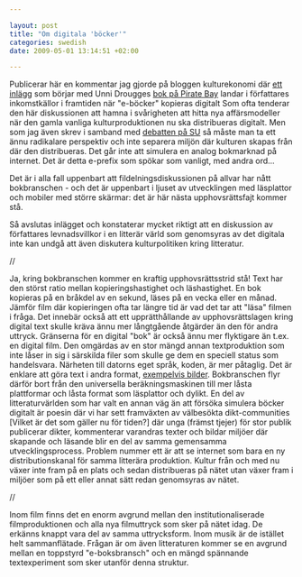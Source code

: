```yaml
--- 

layout: post
title: "Om digitala 'böcker'" 
categories: swedish 
date: 2009-05-01 13:14:51 +02:00 

---
```


Publicerar här en kommentar jag gjorde på bloggen kulturekonomi där [ett inlägg](http://kulturekonomi.se/2009/04/24/exklusivt-for-pirate-bay/) som börjar med Unni Drougges [bok på Pirate Bay](http://thepiratebay.org/torrent/4864619/Unni_Drougge_-_Boven_i_Mitt_Drama_Kallas_Karlek_LJUDBOK_TPB001) landar i författares inkomstkällor i framtiden när "e-böcker" kopieras digitalt Som ofta tenderar den här diskussionen att hamna i svårigheten att hitta nya affärsmodeller när den gamla vanliga kulturproduktionen nu ska distribueras digitalt. Men som jag även skrev i samband med [debatten på SU](2009-04-27-om-internetreglering-debatten-pa-stockholms-universitet.html) så måste man ta ett ännu radikalare perspektiv och inte separera miljön där kulturen skapas från där den distribueras. Det går inte att simulera en analog bokmarknad på internet. Det är detta e-prefix som spökar som vanligt, med andra ord...

Det är i alla fall uppenbart att fildelningsdiskussionen på allvar har nått bokbranschen - och det är uppenbart i ljuset av utvecklingen med läsplattor och mobiler med större skärmar: det är här nästa upphovsrättsfajt kommer stå.

Så avslutas inlägget och konstaterar mycket riktigt att en diskussion av författares levnadsvillkor i en litterär värld som genomsyras av det digitala inte kan undgå att även diskutera kulturpolitiken kring litteratur. 

//

Ja, kring bokbranschen kommer en kraftig upphovsrättsstrid stå! Text har den störst ratio mellan kopieringshastighet och läshastighet. En bok kopieras på en bråkdel av en sekund, läses på en vecka eller en månad. Jämför film där kopieringen ofta tar längre tid är vad det tar att "läsa" filmen i fråga. Det innebär också att ett upprätthållande av upphovsrättslagen kring digital text skulle kräva ännu mer långtgående åtgärder än den för andra uttryck. Gränserna för en digital "bok" är också ännu mer flyktigare än t.ex. en digital film. Den omgärdas av en stor mängd annan textproduktion som inte låser in sig i särskilda filer som skulle ge dem en speciell status som handelsvara. Närheten till datorns eget språk, koden, är mer påtaglig. Det är enklare att göra text i andra format, [exempelvis bilder](http://copyriot.blogspot.com/2005/02/textzcom-archiveorg-och-den-omjliga.html). Bokbranschen flyr därför bort från den universella beräkningsmaskinen till mer låsta plattformar och låsta format som läsplattor och dylikt. En del av litteraturvärlden som har valt en annan väg än att försöka simulera böcker digitalt är poesin där vi har sett framväxten av välbesökta dikt-communities [Vilket är det som gäller nu för tiden?] där unga (främst tjejer) för stor publik publicerar dikter, kommenterar varandras texter och bildar miljöer där skapande och läsande blir en del av samma gemensamma utvecklingsprocess. Problem nummer ett är att se internet som bara en ny distributionskanal för samma litterära produktion. Kultur från och med nu växer inte fram på en plats och sedan distribueras på nätet utan växer fram i miljöer som på ett eller annat sätt redan genomsyras av nätet. 

//

Inom film finns det en enorm avgrund mellan den institutionaliserade filmproduktionen och alla nya filmuttryck som sker på nätet idag. De erkänns knappt vara del av samma uttrycksform. Inom musik är de istället helt sammanflätade. Frågan är om även litteraturen kommer se en avgrund mellan en toppstyrd "e-boksbransch" och en mängd spännande textexperiment som sker utanför denna struktur. 
